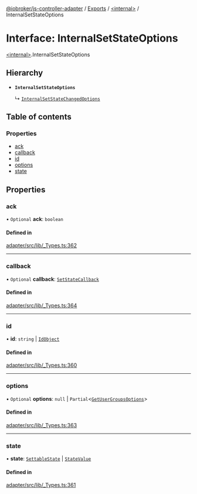 [@iobroker/js-controller-adapter](../README.md) / [Exports](../modules.md) / [\<internal\>](../modules/internal_.md) / InternalSetStateOptions

# Interface: InternalSetStateOptions

[\<internal\>](../modules/internal_.md).InternalSetStateOptions

## Hierarchy

- **`InternalSetStateOptions`**

  ↳ [`InternalSetStateChangedOptions`](internal_.InternalSetStateChangedOptions.md)

## Table of contents

### Properties

- [ack](internal_.InternalSetStateOptions.md#ack)
- [callback](internal_.InternalSetStateOptions.md#callback)
- [id](internal_.InternalSetStateOptions.md#id)
- [options](internal_.InternalSetStateOptions.md#options)
- [state](internal_.InternalSetStateOptions.md#state)

## Properties

### ack

• `Optional` **ack**: `boolean`

#### Defined in

[adapter/src/lib/_Types.ts:362](https://github.com/ioBroker/ioBroker.js-controller/blob/1f96ea5e/packages/adapter/src/lib/_Types.ts#L362)

___

### callback

• `Optional` **callback**: [`SetStateCallback`](../modules/internal_.md#setstatecallback)

#### Defined in

[adapter/src/lib/_Types.ts:364](https://github.com/ioBroker/ioBroker.js-controller/blob/1f96ea5e/packages/adapter/src/lib/_Types.ts#L364)

___

### id

• **id**: `string` \| [`IdObject`](internal_.IdObject.md)

#### Defined in

[adapter/src/lib/_Types.ts:360](https://github.com/ioBroker/ioBroker.js-controller/blob/1f96ea5e/packages/adapter/src/lib/_Types.ts#L360)

___

### options

• `Optional` **options**: ``null`` \| `Partial`\<[`GetUserGroupsOptions`](internal_.GetUserGroupsOptions.md)\>

#### Defined in

[adapter/src/lib/_Types.ts:363](https://github.com/ioBroker/ioBroker.js-controller/blob/1f96ea5e/packages/adapter/src/lib/_Types.ts#L363)

___

### state

• **state**: [`SettableState`](../modules/internal_.md#settablestate) \| [`StateValue`](../modules/internal_.md#statevalue)

#### Defined in

[adapter/src/lib/_Types.ts:361](https://github.com/ioBroker/ioBroker.js-controller/blob/1f96ea5e/packages/adapter/src/lib/_Types.ts#L361)
